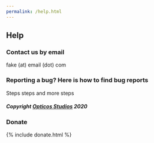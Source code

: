 ```yaml
---
permalink: /help.html
---
```


## Help

### Contact us by email

fake (at) email (dot) com

### Reporting a bug? Here is how to find bug reports

Steps steps and more steps

##### Copyright [Opticos Studios](http://opticos.studio) 2020


### Donate

{% include donate.html %}
